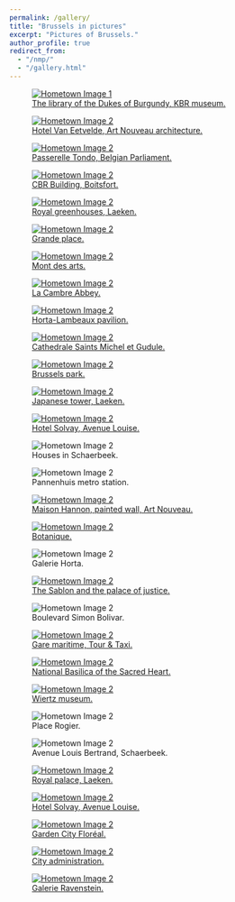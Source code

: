 ```yaml
---
permalink: /gallery/
title: "Brussels in pictures"
excerpt: "Pictures of Brussels."
author_profile: true
redirect_from: 
  - "/nmp/"
  - "/gallery.html"
---
```


<div class="gallery">
  <figure>
    <a href="https://www.kbr.be/en/museum/" target="_blank">
      <img src="/images/brussels/bourgogne.jpg" alt="Hometown Image 1">
      <figcaption>The library of the Dukes of Burgundy, KBR museum.</figcaption>
    </a>
  </figure>

  <figure>
    <a href="https://www.lab-an.be/en/" target="_blank">
      <img src="/images/brussels/hotel_van_eetvelde.jpg" alt="Hometown Image 2">
      <figcaption>Hotel Van Eetvelde, Art Nouveau architecture.</figcaption>
    </a>
  </figure>

  <figure>
     <a href="https://belgiqueinsolite.com/passerelle-tondo/" target="_blank">
       <img src="/images/brussels/anneau.jpg" alt="Hometown Image 2">
       <figcaption>Passerelle Tondo, Belgian Parliament.</figcaption>
     </a>
  </figure>

  <figure>
    <a href="https://en.wikipedia.org/wiki/CBR_Building" target="_blank">
    <img src="/images/brussels/cbr-2.jpg" alt="Hometown Image 2">
    <figcaption>CBR Building, Boitsfort.</figcaption>
    </a>
  </figure>

  <figure>
    <a href="https://www.monarchie.be/en/heritage/royal-greenhouses-in-laeken" target="_blank">
    <img src="/images/brussels/laeken_4.png" alt="Hometown Image 2">
    <figcaption>Royal greenhouses, Laeken.</figcaption>
    </a>
  </figure>

  <figure>
    <a href="http://visit.brussels/en/visitors/venue-details.Grand-Place.3743" target="_blank">
    <img src="/images/brussels/grand_place.png" alt="Hometown Image 2">
    <figcaption>Grande place.</figcaption>
    </a>
  </figure>

  
  <figure>
    <a href="https://www.visit.brussels/en/visitors/venue-details.The-Mont-des-Arts-Garden.266026/" target="_blank">
    <img src="/images/brussels/arts.png" alt="Hometown Image 2">
    <figcaption>Mont des arts.</figcaption>
    </a>
  </figure>

  <figure>
    <a href="https://www.visit.brussels/en/visitors/venue-details.La-Cambre-Abbey.248797/" target="_blank">
      <img src="/images/brussels/abbaye_cambre.jpg" alt="Hometown Image 2">
      <figcaption>La Cambre Abbey.</figcaption>
    </a>
  </figure>

  <figure>
    <a href="https://www.visit.brussels/en/visitors/venue-details.Horta-Lambeaux-pavilion.263131/" target="_blank">
    <img src="/images/brussels/passions_humaines_3.jpg" alt="Hometown Image 2">
    <figcaption>Horta-Lambeaux pavilion.</figcaption>
    </a>
  </figure>

  <figure>
    <a href="https://www.visit.brussels/en/visitors/venue-details.Cathedrale-Saints-Michel-et-Gudule.478" target="_blank">
    <img src="/images/brussels/cathedrale_1.jpg" alt="Hometown Image 2">
    <figcaption>Cathedrale Saints Michel et Gudule.</figcaption>
    </a>
  </figure>

  
  
  <figure>
    <a href="https://www.visit.brussels/en/visitors/venue-details.Brussels-Park.237417" target="_blank">
    <img src="/images/brussels/parc.jpg" alt="Hometown Image 2">
    <figcaption>Brussels park.</figcaption>
      </a>
  </figure>

  <figure>
    <a href="https://www.visit.brussels/en/visitors/venue-details.Japanese-Tower-Museums-of-the-Far-East.241960" target="_blank">
    <img src="/images/brussels/laeken_5.png" alt="Hometown Image 2">
    <figcaption>Japanese tower, Laeken.</figcaption>
    </a>
  </figure>

  <figure>
    <a href="https://hotelsolvay.be/en/" target="_blank">
    <img src="/images/brussels/hotel-solvay.jpg" alt="Hometown Image 2">
    <figcaption>Hotel Solvay, Avenue Louise.</figcaption>
    </a>
  </figure>

  <figure>
    <img src="/images/brussels/schaerbeek.jpg" alt="Hometown Image 2">
    <figcaption>Houses in Schaerbeek.</figcaption>
  </figure>


  <figure>
    <img src="/images/brussels/pannenhuis.JPG" alt="Hometown Image 2">
    <figcaption>Pannenhuis metro station.</figcaption>
  </figure>

  

  <figure>
    <a href="https://maisonhannon.be/en" target="_blank">
    <img src="/images/brussels/hannon_2.png" alt="Hometown Image 2">
    <figcaption>Maison Hannon, painted wall, Art Nouveau.</figcaption>
    </a>
  </figure>

  <figure>
    <a href="https://botanique.be/en" target="_blank">
    <img src="/images/brussels/botanique_2.png" alt="Hometown Image 2">
    <figcaption>Botanique.</figcaption>
    </a>
  </figure>

  <figure>
    <img src="/images/brussels/centrale.png" alt="Hometown Image 2">
    <figcaption>Galerie Horta.</figcaption>
  </figure>

  <figure>
    <a href="https://www.visit.brussels/en/visitors/plan-your-trip/neighbourhood-walk--the-sablon-and-the-marolles" target="_blank">
    <img src="/images/brussels/sablon.png" alt="Hometown Image 2">
    <figcaption>The Sablon and the palace of justice.</figcaption>
    </a>
  </figure>


  <figure>
    <img src="/images/brussels/bolivar.jpg" alt="Hometown Image 2">
    <figcaption>Boulevard Simon Bolivar.</figcaption>
  </figure>

  <figure>
    <a href="https://tour-taxis.com/fr/event-space/gare-maritime/" target="_blank">
    <img src="/images/brussels/tour_taxi.jpg" alt="Hometown Image 2">
    <figcaption>Gare maritime, Tour & Taxi.</figcaption>
    </a>
  </figure>


  <figure>
    <a href="https://www.visit.brussels/en/visitors/venue-details.National-Basilica-of-the-Sacred-Heart-Koekelberg.270598" target="_blank">
    <img src="/images/brussels/koekelberg.jpg" alt="Hometown Image 2">
    <figcaption>National Basilica of the Sacred Heart.</figcaption>
    </a>
  </figure>



  <figure>
    <a href="https://fine-arts-museum.be/en/museums/musee-wiertz-museum" target="_blank">
    <img src="/images/brussels/wirtz_2.png" alt="Hometown Image 2">
    <figcaption>Wiertz museum.</figcaption>
    </a>
  </figure>

  <figure>
    <img src="/images/brussels/rogier.PNG" alt="Hometown Image 2">
    <figcaption>Place Rogier.</figcaption>
  </figure>

  <figure>
    <img src="/images/brussels/schaerbeek_street.JPG" alt="Hometown Image 2">
    <figcaption>Avenue Louis Bertrand, Schaerbeek.</figcaption>
  </figure>

  <figure>
    <a href="http://visit.brussels/en/visitors/venue-details.The-Royal-Castle-in-Laeken.248754" target="_blank">
    <img src="/images/brussels/laeken_3.png" alt="Hometown Image 2">
    <figcaption>Royal palace, Laeken.</figcaption>
    </a>
  </figure>

  <figure>
    <a href="https://hotelsolvay.be/en/" target="_blank">
    <img src="/images/brussels/hotel-solvay-2.jpg" alt="Hometown Image 2">
    <figcaption>Hotel Solvay, Avenue Louise.</figcaption>
    </a>
  </figure>



  <figure>
    <a href="https://www.visit.brussels/en/visitors/venue-details.Le-Logis-and-Floreal-Garden-Cities.266021" target="_blank">
    <img src="/images/brussels/floreal.jpg" alt="Hometown Image 2">
    <figcaption>Garden City Floréal.</figcaption>
    </a>
  </figure>

   <figure>
    <a href="https://www.58.brussels/" target="_blank">
    <img src="/images/brussels/rooftop_58.png" alt="Hometown Image 2">
    <figcaption>City administration.</figcaption>
    </a>
  </figure> 

  <figure>
    <a href="https://www.bruxellesmabelle.net/en/lieux/galerie-ravenstein/" target="_blank">
    <img src="/images/brussels/ravenstein.png" alt="Hometown Image 2">
    <figcaption>Galerie Ravenstein.</figcaption>
    </a>
  </figure>  


  <!-- Add more images and captions as needed -->
</div>
